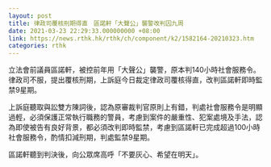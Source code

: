 ```yaml
---
layout: post
title: 律政司覆核刑期得直　區諾軒「大聲公」襲警改判囚九周
date: 2021-03-23 22:29:33.000000000 +08:00
link: https://news.rthk.hk/rthk/ch/component/k2/1582164-20210323.htm
categories: rthk
---
```


立法會前議員區諾軒，被控前年用「大聲公」襲警，原本判140小時社會服務令。律政司不服，提出覆核刑期，上訴庭今日裁定律政司覆核得直，改判區諾軒即時監禁9星期。 

上訴庭聽取與訟雙方陳詞後，認為原審裁判官原則上有錯，判處社會服務令是明顯過輕，必須保護正常執行職務的警員，考慮到案件的嚴重性、犯案處境及手法，認為即使被告有良好背景，都必須改判即時監禁，考慮到區諾軒已完成超過100小時社會服務令，酌情扣減刑期，判處監禁9星期。 

區諾軒聽到判決後，向公眾席高呼「不要灰心、希望在明天」。
